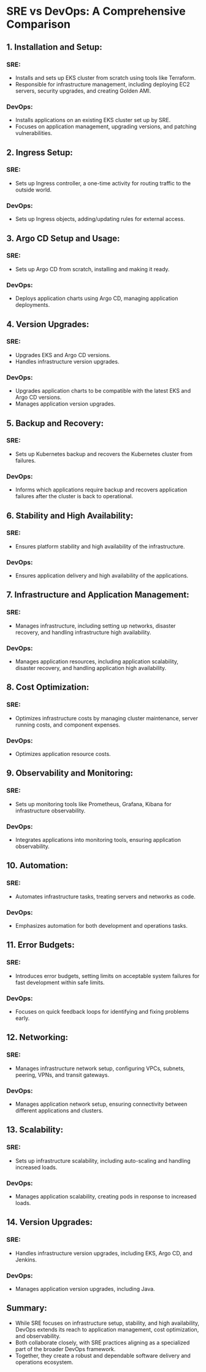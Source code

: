 # SRE vs DevOps: A Comprehensive Comparison

## 1. Installation and Setup:
### SRE:
- Installs and sets up EKS cluster from scratch using tools like Terraform.
- Responsible for infrastructure management, including deploying EC2 servers, security upgrades, and creating Golden AMI.
### DevOps:
- Installs applications on an existing EKS cluster set up by SRE.
- Focuses on application management, upgrading versions, and patching vulnerabilities.

## 2. Ingress Setup:
### SRE:
- Sets up Ingress controller, a one-time activity for routing traffic to the outside world.
### DevOps:
- Sets up Ingress objects, adding/updating rules for external access.

## 3. Argo CD Setup and Usage:
### SRE:
- Sets up Argo CD from scratch, installing and making it ready.
### DevOps:
- Deploys application charts using Argo CD, managing application deployments.

## 4. Version Upgrades:
### SRE:
- Upgrades EKS and Argo CD versions.
- Handles infrastructure version upgrades.
### DevOps:
- Upgrades application charts to be compatible with the latest EKS and Argo CD versions.
- Manages application version upgrades.

## 5. Backup and Recovery:
### SRE:
- Sets up Kubernetes backup and recovers the Kubernetes cluster from failures.
### DevOps:
- Informs which applications require backup and recovers application failures after the cluster is back to operational.

## 6. Stability and High Availability:
### SRE:
- Ensures platform stability and high availability of the infrastructure.
### DevOps:
- Ensures application delivery and high availability of the applications.

## 7. Infrastructure and Application Management:
### SRE:
- Manages infrastructure, including setting up networks, disaster recovery, and handling infrastructure high availability.
### DevOps:
- Manages application resources, including application scalability, disaster recovery, and handling application high availability.

## 8. Cost Optimization:
### SRE:
- Optimizes infrastructure costs by managing cluster maintenance, server running costs, and component expenses.
### DevOps:
- Optimizes application resource costs.

## 9. Observability and Monitoring:
### SRE:
- Sets up monitoring tools like Prometheus, Grafana, Kibana for infrastructure observability.
### DevOps:
- Integrates applications into monitoring tools, ensuring application observability.

## 10. Automation:
### SRE:
- Automates infrastructure tasks, treating servers and networks as code.
### DevOps:
- Emphasizes automation for both development and operations tasks.

## 11. Error Budgets:
### SRE:
- Introduces error budgets, setting limits on acceptable system failures for fast development within safe limits.
### DevOps:
- Focuses on quick feedback loops for identifying and fixing problems early.

## 12. Networking:
### SRE:
- Manages infrastructure network setup, configuring VPCs, subnets, peering, VPNs, and transit gateways.
### DevOps:
- Manages application network setup, ensuring connectivity between different applications and clusters.

## 13. Scalability:
### SRE:
- Sets up infrastructure scalability, including auto-scaling and handling increased loads.
### DevOps:
- Manages application scalability, creating pods in response to increased loads.

## 14. Version Upgrades:
### SRE:
- Handles infrastructure version upgrades, including EKS, Argo CD, and Jenkins.
### DevOps:
- Manages application version upgrades, including Java.

## Summary:
- While SRE focuses on infrastructure setup, stability, and high availability, DevOps extends its reach to application management, cost optimization, and observability. 
- Both collaborate closely, with SRE practices aligning as a specialized part of the broader DevOps framework.
- Together, they create a robust and dependable software delivery and operations ecosystem.
